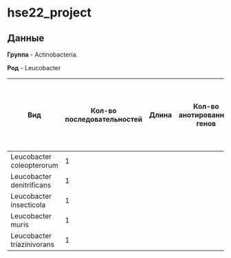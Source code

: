 # hse22_project

## Данные

**Группа** - Аctinobacteria.

**Род** - Leucobacter

| **Вид** | **Кол-во последовательностей** | **Длина** | **Кол-во анотированных генов** | **Доля анотированных генов** | **Кол-во предсказанных участков z-dna** | **Rол-во участков с zh-score >500 и их общая длина** |
| ------------- | ------------- |--------------------| ---- | --- | --- | --- |
| Leucobacter coleopterorum| 1 |  |  |  |  |  |
| Leucobacter denitrificans | 1 |  |  |
| Leucobacter insecticola | 1 |  |  |
| Leucobacter muris | 1 |  |  |
| Leucobacter triazinivorans | 1 |  |  |

